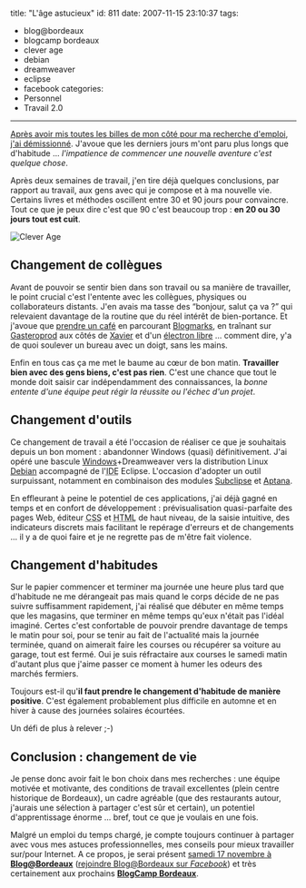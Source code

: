 title: "L'âge astucieux"
id: 811
date: 2007-11-15 23:10:37
tags:
- blog@bordeaux
- blogcamp bordeaux
- clever age
- debian
- dreamweaver
- eclipse
- facebook
categories:
- Personnel
- Travail 2.0
---

[Après avoir mis toutes les billes de mon côté pour ma recherche d'emploi](https://oncletom.io/2007/preparer-optimiser-recherche-emploi/), [j'ai démissionné](https://oncletom.io/2007/lettre-demission/). J'avoue que les derniers jours m'ont paru plus longs que d'habitude ... _l'impatience de commencer une nouvelle aventure c'est quelque chose_.

Après deux semaines de travail, j'en tire déjà quelques conclusions, par rapport au travail, aux gens avec qui je compose et à ma nouvelle vie. Certains livres et méthodes oscillent entre 30 et 90 jours pour convaincre. Tout ce que je peux dire c'est que 90 c'est beaucoup trop : **en 20 ou 30 jours tout est cuit**.

![](/images/2007/11/clever_age.png "Clever Age") <!--more-->

## Changement de collègues

Avant de pouvoir se sentir bien dans son travail ou sa manière de travailler, le point crucial c'est l'entente avec les collègues, physiques ou collaborateurs distants. J'en avais ma tasse des <q>bonjour, salut ça va ?</q> qui relevaient davantage de la routine que du réel intérêt de bien-portance. Et j'avoue que [prendre un café](http://prendreuncafe.com/blog/) en parcourant [Blogmarks](http://blogmarks.net/), en traînant sur [Gasteroprod](http://www.gasteroprod.com/) aux côtés de [Xavier](http://lacot.org/) et d'un [électron libre](http://www.unelectronlibre.info/) ... comment dire, y'a de quoi soulever un bureau avec un doigt, sans les mains.

Enfin en tous cas ça me met le baume au cœur de bon matin. **Travailler bien avec des gens biens, c'est pas rien**. C'est une chance que tout le monde doit saisir car indépendamment des connaissances, la _bonne entente d'une équipe peut régir la réussite ou l'échec d'un projet_.

## Changement d'outils

Ce changement de travail a été l'occasion de réaliser ce que je souhaitais depuis un bon moment : abandonner Windows (quasi) définitivement. J'ai opéré une bascule [Windows](http://www.perdu.com/)+Dreamweaver vers la distribution Linux [Debian](http://www.debian.org/) accompagné de l'<acronym title="Integrated Development Environment">IDE</acronym> Eclipse. L'occasion d'adopter un outil surpuissant, notamment en combinaison des modules [Subclipse](http://subclipse.tigris.org/) et [Aptana](http://www.aptana.com/).

En effleurant à peine le potentiel de ces applications, j'ai déjà gagné en temps et en confort de développement : prévisualisation quasi-parfaite des pages Web, éditeur <acronym title="Cascading Style Sheet">CSS</acronym> et <acronym title="HyperText Markup Language">HTML</acronym> de haut niveau, de la saisie intuitive, des indicateurs discrets mais facilitant le repérage d'erreurs et de changements ... il y a de quoi faire et je ne regrette pas de m'être fait violence.

## Changement d'habitudes

Sur le papier commencer et terminer ma journée une heure plus tard que d'habitude ne me dérangeait pas mais quand le corps décide de ne pas suivre suffisamment rapidement, j'ai réalisé que débuter en même temps que les magasins, que terminer en même temps qu'eux n'était pas l'idéal imaginé.
Certes c'est confortable de pouvoir prendre davantage de temps le matin pour soi, pour se tenir au fait de l'actualité mais la journée terminée, quand on aimerait faire les courses ou récupérer sa voiture au garage, tout est fermé. Oui je suis réfractaire aux courses le samedi matin d'autant plus que j'aime passer ce moment à humer les odeurs des marchés fermiers.

Toujours est-il qu'**il faut prendre le changement d'habitude de manière positive**. C'est également probablement plus difficile en automne et en hiver à cause des journées solaires écourtées.

Un défi de plus à relever ;-)

## Conclusion : changement de vie

Je pense donc avoir fait le bon choix dans mes recherches : une équipe motivée et motivante, des conditions de travail excellentes (plein centre historique de Bordeaux), un cadre agréable (que des restaurants autour, j'aurais une sélection à partager c'est sûr et certain), un potentiel d'apprentissage énorme ... bref, tout ce que je voulais en une fois.

Malgré un emploi du temps chargé, je compte toujours continuer à partager avec vous mes astuces professionnelles, mes conseils pour mieux travailler sur/pour Internet. A ce propos, je serai présent [samedi 17 novembre à **Blog@Bordeaux**](http://www.thibaut-charron.com/blog/?p=108) ([rejoindre Blog@Bordeaux sur _Facebook_](http://www.facebook.com/event.php?eid=20348741624)) et très certainement aux prochains [**BlogCamp Bordeaux**](http://blogcampbordeaux.blogspot.com/).